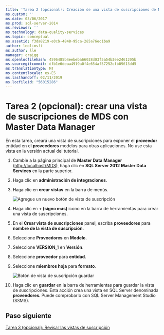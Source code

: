 ```yaml
---
title: 'Tarea 2 (opcional): Creación de una vista de suscripciones de MDS con Master Data Manager | Microsoft Docs'
ms.custom: ''
ms.date: 03/06/2017
ms.prod: sql-server-2014
ms.reviewer: ''
ms.technology: data-quality-services
ms.topic: conceptual
ms.assetid: f3da8219-e0cb-4848-95ca-285a76ec1ba9
author: leolimsft
ms.author: lle
manager: craigg
ms.openlocfilehash: 4596485b4eebeba66028d03f5a54b3ee2461205b
ms.sourcegitcommit: dfb1e6deaa4919a0f4e654af57252cfb09613dd5
ms.translationtype: MT
ms.contentlocale: es-ES
ms.lasthandoff: 02/11/2019
ms.locfileid: "56015286"
---
```

# <a name="task-2-optional-creating-a-mds-subscription-view-using-master-data-manager"></a>Tarea 2 (opcional): crear una vista de suscripciones de MDS con Master Data Manager
  En esta tarea, creará una vista de suscripciones para exponer el **proveedor** entidad en el **proveedores** modelos para otras aplicaciones. No use esta vista en la versión actual del tutorial.  
  
1.  Cambie a la página principal de **Master Data Manager** ([http://localhost/MDS](http://localhost/MDS)), haga clic en **SQL Server 2012 Master Data Services** en la parte superior.  
  
2.  Haga clic en **administración de integraciones**.  
  
3.  Haga clic en **crear vistas** en la barra de menús.  
  
     ![Agregue un nuevo botón de vista de suscripción](../../2014/tutorials/media/et-creatingamdssubscriptionviewusingmdm-01.jpg "agregar un nuevo botón de vista de suscripción")  
  
4.  Haga clic en **+ (signo más)** icono en la barra de herramientas para crear una vista de suscripciones.  
  
5.  En el **Crear vista de suscripciones** panel, escriba **proveedores** para **nombre de la vista de suscripción**.  
  
6.  Seleccione **Proveedores** en **Modelo**.  
  
7.  Seleccione **VERSION_1** en **Versión**.  
  
8.  Seleccione **proveedor** para **entidad**.  
  
9. Seleccione **miembros hoja** para **formato**.  
  
     ![Botón de vista de suscripción guardar](../../2014/tutorials/media/et-creatingamdssubscriptionviewusingmdm-02.jpg "guardar el botón de vista de suscripción")  
  
10. Haga clic en **guardar** en la barra de herramientas para guardar la vista de suscripciones. Esta acción crea una vista en SQL Server denominada **proveedores**. Puede comprobarlo con SQL Server Management Studio (SSMS).  
  
## <a name="next-step"></a>Paso siguiente  
 [Tarea 3 &#40;opcional&#41;: Revisar las vistas de suscripción](task-3-optional-reviewing-the-subscription-views.md)  
  
  
